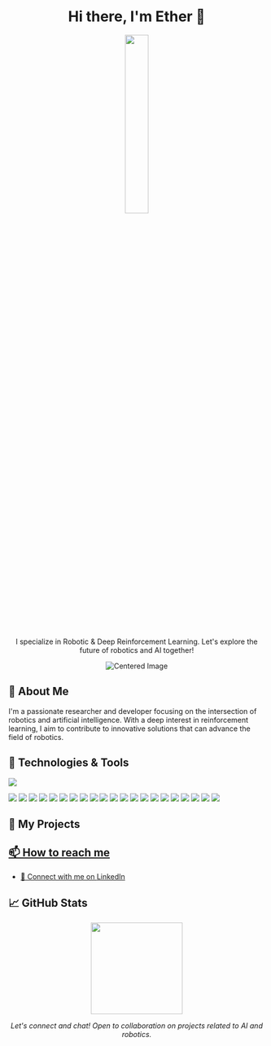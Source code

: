 
<h1 align="center">Hi there, I'm Ether 👋</h1>
<p align="center">
  <a href="https://github.com/eather0056">
    <img src="[https://i.gifer.com/JaBP.gif]" width="30%" height="auto" />
  </a>
</p>
<p align="center">
  I specialize in Robotic & Deep Reinforcement Learning. Let's explore the future of robotics and AI together!
</p>
<p align="center">
  <img src="https://media0.giphy.com/media/3otPorWLQJq5GmHRtu/giphy.gif" alt="Centered Image">
</p>

## 🚀 About Me
I'm a passionate researcher and developer focusing on the intersection of robotics and artificial intelligence. With a deep interest in reinforcement learning, I aim to contribute to innovative solutions that can advance the field of robotics.

## 🔧 Technologies & Tools
![](https://img.shields.io/badge/OS-Linux-informational?style=flat&logo=linux&logoColor=white&color=2bbc8a)
<!-- Add more badges from https://shields.io -->
![](https://img.shields.io/badge/PLC-Expert-informational?style=flat&logoColor=white&color=2bbc8a)
![](https://img.shields.io/badge/HMI-Proficient-informational?style=flat&logoColor=white&color=2bbc8a)
![](https://img.shields.io/badge/VFD-Skilled-informational?style=flat&logoColor=white&color=2bbc8a)
![](https://img.shields.io/badge/SCADA-Experienced-informational?style=flat&logoColor=white&color=2bbc8a)
![](https://img.shields.io/badge/Servo_System-Proficient-informational?style=flat&logoColor=white&color=2bbc8a)
![](https://img.shields.io/badge/Fusion_360_(3D_Design)-Proficient-informational?style=flat&logoColor=white&color=2bbc8a)
![](https://img.shields.io/badge/MATLAB_SIMULINK-Proficient-informational?style=flat&logoColor=white&color=2bbc8a)
![](https://img.shields.io/badge/Robotic_Operating_System-Experienced-informational?style=flat&logoColor=white&color=2bbc8a)
![](https://img.shields.io/badge/Gazebo-Proficient-informational?style=flat&logoColor=white&color=2bbc8a)
![](https://img.shields.io/badge/ThingSpeak-Skilled-informational?style=flat&logoColor=white&color=2bbc8a)
![](https://img.shields.io/badge/IBM_Cloud-Proficient-informational?style=flat&logoColor=white&color=2bbc8a)
![](https://img.shields.io/badge/Node-Red-Experienced-informational?style=flat&logoColor=white&color=2bbc8a)
![](https://img.shields.io/badge/MIT_App_Inventor-Skilled-informational?style=flat&logoColor=white&color=2bbc8a)
![](https://img.shields.io/badge/C++-Proficient-informational?style=flat&logoColor=white&color=2bbc8a)
![](https://img.shields.io/badge/Python-Skilled-informational?style=flat&logoColor=white&color=2bbc8a)
![](https://img.shields.io/badge/Ladder-Experienced-informational?style=flat&logoColor=white&color=2bbc8a)
![](https://img.shields.io/badge/Statement_List_(STL)-Skilled-informational?style=flat&logoColor=white&color=2bbc8a)
![](https://img.shields.io/badge/ESP-Proficient-informational?style=flat&logoColor=white&color=2bbc8a)
![](https://img.shields.io/badge/Arduino-Skilled-informational?style=flat&logoColor=white&color=2bbc8a)
![](https://img.shields.io/badge/Raspberry_PI-Proficient-informational?style=flat&logoColor=white&color=2bbc8a)
![](https://img.shields.io/badge/Siemens_S7-1200-Experienced-informational?style=flat&logoColor=white&color=2bbc8a)
<!-- Add more badges from https://shields.io -->

## 📘 My Projects
<!-- Add rows of project cards -->
<p align="center">
  <!-- Project 1 -->
  <a href="LINK_TO_YOUR_PROJECT_1">
<!--    <img src="[URL_TO_PROJECT_1_IMAGE]" width="400" title="Project 1" alt="Project 1 Image"/>
  </a>
  <!-- Project 2 -->
  <a href="LINK_TO_YOUR_PROJECT_2">
<!--    <img src="[URL_TO_PROJECT_2_IMAGE]" width="400" title="Project 2" alt="Project 2 Image"/>
  </a>
</p>

## 📚 Learning & Growth
<!-- Animated progress bars or static images representing your journey -->
<!-- <img src="[URL_TO_YOUR_LEARNING_PROGRESS_GIF]" width="100%" height="auto" />
-->

## 📫 How to reach me
<!-- 📧 Email me at [mdeather0056@gmail.com](mailto:mdeather0056@gmail.com)-->
- 🔗 Connect with me on [LinkedIn](YOUR_LINKEDIN_PROFILE_URL)

<!-- Optional sections -->

## 📈 GitHub Stats

<p align="center">
  <img height="180em" src="https://github-readme-stats.vercel.app/api?username=eather0056&show_icons=true&hide_border=true&count_private=true&include_all_commits=true" />
</p>

<!-- Footer -->
<p align="center">
  <i>Let's connect and chat! Open to collaboration on projects related to AI and robotics.</i>
</p>

